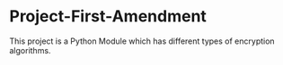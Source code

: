 # Project-First-Amendment
This project is a Python Module which has different types of encryption algorithms.
